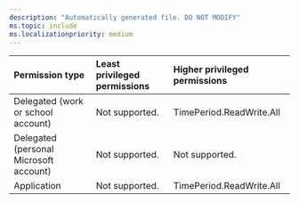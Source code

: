 ```yaml
---
description: "Automatically generated file. DO NOT MODIFY"
ms.topic: include
ms.localizationpriority: medium
---
```


|Permission type|Least privileged permissions|Higher privileged permissions|
|:---|:---|:---|
|Delegated (work or school account)|Not supported.|TimePeriod.ReadWrite.All|
|Delegated (personal Microsoft account)|Not supported.|Not supported.|
|Application|Not supported.|TimePeriod.ReadWrite.All|

